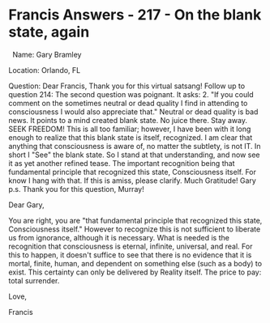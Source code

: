 # Francis Answers - 217 - On the blank state, again

&nbsp;
Name: Gary Bramley&nbsp;



Location: Orlando, FL&nbsp;


Question: Dear Francis, Thank you for this virtual satsang! Follow up to question 214: The second question was poignant. It asks: 2. &quot;If you could comment on the sometimes neutral or dead quality I find in attending to consciousness I would also appreciate that.&quot; Neutral or dead quality is bad news. It points to a mind created blank state. No juice there. Stay away. SEEK FREEDOM! This is all too familiar; however, I have been with it long enough to realize that this blank state is itself, recognized. I am clear that anything that consciousness is aware of, no matter the subtlety, is not IT. In short I &quot;See&quot; the blank state. So I stand at that understanding, and now see it as yet another refined tease. The important recognition being that fundamental principle that recognized this state, Consciousness itself. For know I hang with that. If this is amiss, please clarify. Much Gratitude! Gary p.s. Thank you for this question, Murray!

Dear Gary,

You are right, you are &quot;that fundamental principle that recognized this state, Consciousness itself.&quot; However to recognize this is not sufficient to liberate us from ignorance, although it is necessary. What is needed is the recognition that consciousness is eternal, infinite, universal, and real. For this to happen, it doesn't suffice to see that there is no evidence that it is mortal, finite, human, and dependent on something else (such as a body) to exist. This certainty can only be delivered by Reality itself. The price to pay: total surrender.

Love,

Francis








